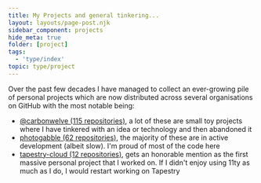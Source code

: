 ```yaml
---
title: My Projects and general tinkering...
layout: layouts/page-post.njk
sidebar_component: projects
hide_meta: true
folder: [project]
tags:
  - 'type/index'
topic: type/project
---
```


Over the past few decades I have managed to collect an ever-growing pile of personal projects which are now distributed across several organisations on GitHub with the most notable being:
- [@carbonwelve (115 repositories)](https://github.com/carbontwelve?tab=repositories), a lot of these are small toy projects where I have tinkered with an idea or technology and then abandoned it
- [photogabble (62 repositories)](https://github.com/orgs/photogabble/repositories), the majority of these are in active development (albeit slow). I'm proud of most of the code here
- [tapestry-cloud (12 repositories)](https://github.com/orgs/tapestry-cloud/repositories), gets an honorable mention as the first massive personal project that I worked on. If I didn't enjoy using 11ty as much as I do, I would restart working on Tapestry
